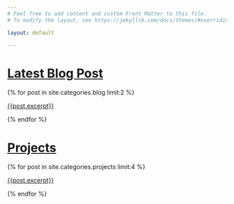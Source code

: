 ```yaml
---
# Feel free to add content and custom Front Matter to this file.
# To modify the layout, see https://jekyllrb.com/docs/themes/#overriding-theme-defaults

layout: default

--- 
```


<h1><a href="{{ site.baseurl }}/blog/">Latest Blog Post</a></h1>
<article class="grid-container">
    {% for post in site.categories.blog limit:2 %}
    <a href="{{ site.baseurl }}{{post.url}}">
         <p>
            {{post.excerpt}}
        </p>
    </a>
    {% endfor %}
</article>
<h1><a href="{{ site.baseurl }}/projects/">Projects</a></h1>
<article class="grid-container">
    {% for post in site.categories.projects limit:4 %}
    <a href="{{post.project_url}}">
         <p>
            {{post.excerpt}}
        </p>
    </a>
    {% endfor %}
</article>
